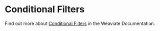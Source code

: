 # Conditional Filters 

Find out more about [Conditional Filters](https://weaviate.io/developers/weaviate/api/graphql/filters#overview) in the Weaviate Documentation.

